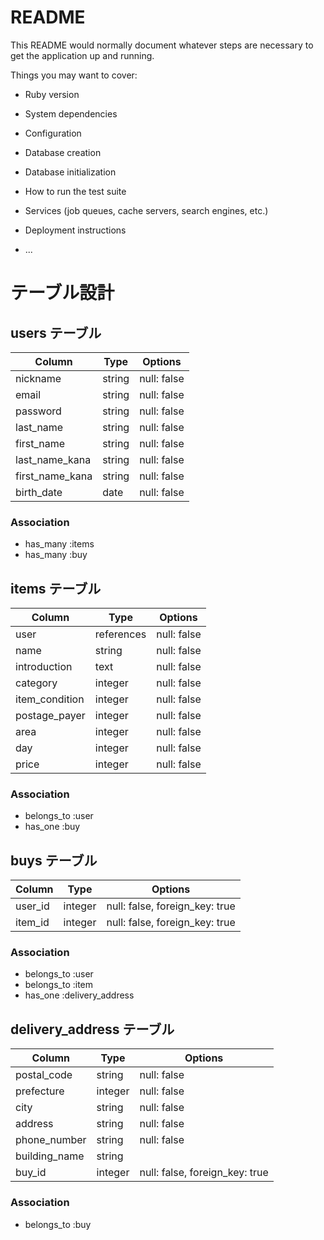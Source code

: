 # README

This README would normally document whatever steps are necessary to get the
application up and running.

Things you may want to cover:

* Ruby version

* System dependencies

* Configuration

* Database creation

* Database initialization

* How to run the test suite

* Services (job queues, cache servers, search engines, etc.)

* Deployment instructions

* ...

# テーブル設計

## users テーブル

| Column          | Type   | Options     |
| --------------- | ------ | ----------- |
| nickname        | string | null: false |
| email           | string | null: false |
| password        | string | null: false |
| last_name       | string | null: false |
| first_name      | string | null: false |
| last_name_kana  | string | null: false |
| first_name_kana | string | null: false |
| birth_date      | date   | null: false |

### Association

- has_many :items
- has_many :buy

## items テーブル

| Column         | Type       | Options     |
| -------------- | ---------- | ----------- |
| user           | references | null: false |
| name           | string     | null: false |
| introduction   | text       | null: false |
| category       | integer    | null: false |
| item_condition | integer    | null: false |
| postage_payer  | integer    | null: false |
| area           | integer    | null: false |
| day            | integer    | null: false |
| price          | integer    | null: false |

### Association

- belongs_to :user
- has_one :buy

## buys テーブル

| Column  | Type    | Options                        |
| ------- | ------- | ------------------------------ |
| user_id | integer | null: false, foreign_key: true |
| item_id | integer | null: false, foreign_key: true |

### Association

- belongs_to :user
- belongs_to :item
- has_one :delivery_address

## delivery_address テーブル

| Column        | Type    | Options                        |
| ------------  | ------- | ------------------------------ |
| postal_code   | string  | null: false                    |
| prefecture    | integer | null: false                    |
| city          | string  | null: false                    |
| address       | string  | null: false                    |
| phone_number  | string  | null: false                    |
| building_name | string  |                                |
| buy_id        | integer | null: false, foreign_key: true |

### Association

- belongs_to :buy